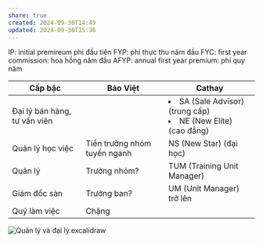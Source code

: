```yaml
---
share: true
created: 2024-09-30T14:49
updated: 2024-09-30T15:36
---
```

IP: initial premireum phí đầu tiên 
FYP: phí thực thu năm đầu
FYC: first year  commission: hoa hồng năm đầu
AFYP:  annual first year premium: phí quy năm

| Cấp bậc                      | Bảo Việt                     | Cathay                                                                   |
| ---------------------------- | ---------------------------- | ------------------------------------------------------------------------ |
| Đại lý bán hàng, tư vấn viên |                              | <li>SA (Sale Advisor) (trung cấp)</li><li>NE (New Elite) (cao đẳng)</li> |
| Quản lý học việc             | Tiền trưởng nhóm tuyển nganh | NS (New Star) (đại học)                                                  |
| Quản lý                      | Trưởng nhóm?                 | TUM (Training Unit Manager)                                              |
| Giám đốc sàn                 | Trưởng ban?                  | UM (Unit Manager) trở lên                                                |
| Quý làm việc                 | Chặng                        |                                                                          |

![Quản lý và đại lý.excalidraw](../../../assets/attachments/Qu%E1%BA%A3n%20l%C3%BD%20v%C3%A0%20%C4%91%E1%BA%A1i%20l%C3%BD.svg)
